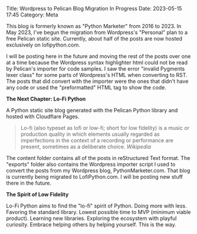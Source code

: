 Title: Wordpress to Pelican Blog Migration In Progress 
Date: 2023-05-15 17:45
Category: Meta

This blog is formerly known as "Python Marketer" from 2016 to 2023. In May 2023, I've begun the migration from Wordpress's "Personal" plan to a free Pelican static site. Currently, about half of the posts are now hosted exclusively on lofipython.com. 

I will be posting here in the future and moving the rest of the posts over one at a time because the Wordpress syntax highlighter html could not be read by Pelican's importer for code samples. I saw the error "invalid Pygments lexer class" for some parts of Wordpress's HTML when converting to RST. The posts that did convert with the importer were the ones that didn't have any code or used the "preformatted" HTML tag to show the code.

**The Next Chapter: Lo-Fi Python**

A Python static site blog generated with the Pelican Python library and hosted with Cloudflare Pages.

> Lo-fi (also typeset as lofi or low-fi; short for low fidelity) is a music or production quality in which elements usually regarded as imperfections in the context of a recording or performance are present, sometimes as a deliberate choice. *Wikipedia*

The content folder contains all of the posts in reStructured Text format. The "exports" folder also contains the Wordpress importer script I used to convert the posts from my Wordpress blog, PythonMarketer.com. That blog is currently being migrated to LofiPython.com. I will be posting new stuff there in the future.

**The Spirit of Low Fidelity**

Lo-Fi Python aims to find the "lo-fi" spirit of Python.
Doing more with less. Favoring the standard library. Lowest possible time to MVP (minimum viable product).
Learning new libraries. Exploring the ecosystem with playful curiosity.
Embrace helping others by helping yourself. This is the way.